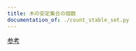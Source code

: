 ```yaml
---
title: 木の安定集合の個数
documentation_of: ./count_stable_set.py
---
```


[参考](https://algo-method.com/tasks/983)